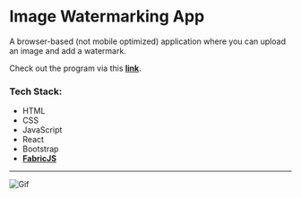 # Image Watermarking App

A browser-based (not mobile optimized) application where you can upload an image and add a watermark.

Check out the program via this **[link](https://watermark-mocha.vercel.app/)**.

### Tech Stack:

- HTML
- CSS
- JavaScript
- React
- Bootstrap
- **[FabricJS](http://fabricjs.com/)**

---

![Gif](https://s6.gifyu.com/images/animation_02.png)
